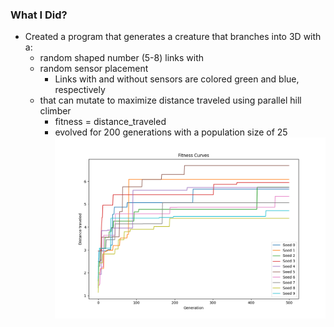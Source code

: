 ### What I Did?
- Created a program that generates a creature that branches into 3D with a:
    - random shaped number (5-8) links with
    - random sensor placement
        - Links with and without sensors are colored green and blue, respectively
    - that can mutate to maximize distance traveled using parallel hill climber
        - fitness = distance_traveled
        - evolved for 200 generations with a population size of 25
        ![alt text](https://github.com/itsgohtime/mybots/blob/final-project/docs/fitness%20curves.png)